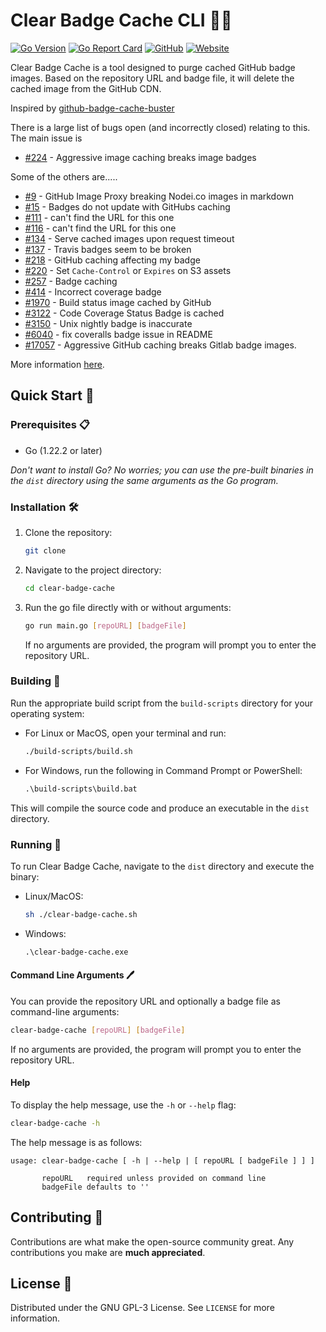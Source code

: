 # Clear Badge Cache CLI 🧹✨

[![Go Version](https://img.shields.io/github/go-mod/go-version/judahpaul16/clear-badge-cache)](https://go.dev/dl/)
[![Go Report Card](https://goreportcard.com/badge/github.com/judahpaul16/clear-badge-cache)](https://goreportcard.com/report/github.com/judahpaul16/clear-badge-cache)
[![GitHub](https://img.shields.io/github/license/judahpaul16/clear-badge-cache)](LICENSE)
[![Website](https://img.shields.io/badge/website-https://clear--badge--cache.com-blue)](https://clear-badge-cache.com/)

Clear Badge Cache is a tool designed to purge cached GitHub badge images. Based on the repository URL and badge file, it will delete the cached image from the GitHub CDN.

Inspired by [github-badge-cache-buster](https://github.com/sbts/github-badge-cache-buster) 

There is a large list of bugs open (and incorrectly closed) relating to this.
The main issue is
- [#224](https://github.com/github/markup/issues/224) - Aggressive image caching breaks image badges

Some of the others are.....
- [#9](https://github.com/rvagg/nodei.co/issues/9) - GitHub Image Proxy breaking Nodei.co images in markdown
- [#15](https://github.com/badges/pypipins/issues/15) - Badges do not update with GitHubs caching
- [#111]() - can't find the URL for this one
- [#116]() - can't find the URL for this one
- [#134](https://github.com/badges/shields/issues/134) - Serve cached images upon request timeout
- [#137](https://github.com/badges/shields/issues/137) - Travis badges seem to be broken
- [#218](https://github.com/codecov/support/issues/218) - GitHub caching affecting my badge
- [#220](https://github.com/lemurheavy/coveralls-public/issues/220) - Set `Cache-Control` or `Expires` on S3 assets
- [#257](https://github.com/drone/drone/pull/257) - Badge caching
- [#414](https://github.com/lemurheavy/coveralls-public/issues/414) - Incorrect coverage badge
- [#1970](https://github.com/travis-ci/travis-ci/issues/1970) - Build status image cached by GitHub
- [#3122](https://github.com/PowerShell/PowerShell/issues/3122) - Code Coverage Status Badge is cached
- [#3150](https://github.com/PowerShell/PowerShell/issues/3150) - Unix nightly badge is inaccurate
- [#6040](https://github.com/pouchdb/pouchdb/pull/6040) - fix coveralls badge issue in README
- [#17057](https://gitlab.com/gitlab-org/gitlab-ce/issues/17057) - Aggressive GitHub caching breaks Gitlab badge images.

More information [here](https://docs.github.com/en/authentication/keeping-your-account-and-data-secure/about-anonymized-urls).

## Quick Start 🚀

### Prerequisites 📋

- Go (1.22.2 or later)

*Don't want to install Go? No worries; you can use the pre-built binaries in the `dist` directory using the same arguments as the Go program.*

### Installation 🛠

1. Clone the repository:

   ```bash
   git clone
    ```
2. Navigate to the project directory:

   ```bash
   cd clear-badge-cache
   ```
3. Run the go file directly with or without arguments:

   ```bash
   go run main.go [repoURL] [badgeFile]
   ```

   If no arguments are provided, the program will prompt you to enter the repository URL.
️

### Building 🔨

Run the appropriate build script from the `build-scripts` directory for your operating system:

- For Linux or MacOS, open your terminal and run:

  ```bash
  ./build-scripts/build.sh
  ```

- For Windows, run the following in Command Prompt or PowerShell:

  ```cmd
  .\build-scripts\build.bat
  ```

This will compile the source code and produce an executable in the `dist` directory.

### Running 🏃

To run Clear Badge Cache, navigate to the `dist` directory and execute the binary:

- Linux/MacOS:

  ```bash
  sh ./clear-badge-cache.sh
  ```
- Windows:

  ```cmd
  .\clear-badge-cache.exe
  ```

#### Command Line Arguments 🖊️

You can provide the repository URL and optionally a badge file as command-line arguments:

```bash
clear-badge-cache [repoURL] [badgeFile]
```

If no arguments are provided, the program will prompt you to enter the repository URL.

#### Help

To display the help message, use the `-h` or `--help` flag:

```bash
clear-badge-cache -h
```

The help message is as follows:

```
usage: clear-badge-cache [ -h | --help | [ repoURL [ badgeFile ] ] ]

       repoURL   required unless provided on command line
       badgeFile defaults to ''
```

## Contributing 🤝

Contributions are what make the open-source community great. Any contributions you make are **much appreciated**.

## License 📝

Distributed under the GNU GPL-3 License. See `LICENSE` for more information.
